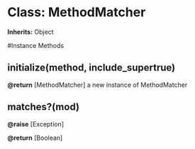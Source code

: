 # Class: MethodMatcher
**Inherits:** Object
    




#Instance Methods
## initialize(method, include_supertrue) [](#method-i-initialize)

**@return** [MethodMatcher] a new instance of MethodMatcher

## matches?(mod) [](#method-i-matches?)

**@raise** [Exception] 

**@return** [Boolean] 

